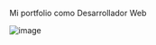 Mi portfolio como Desarrollador Web

![image](https://github.com/user-attachments/assets/36bbd69c-4649-41f0-ad6a-01600788ddce)
